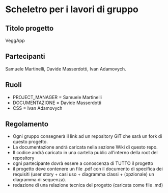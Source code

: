 # Scheletro per i lavori di gruppo

## Titolo progetto 

VeggApp

## Partecipanti
Samuele Martinelli, Davide Masserdotti, Ivan Adamovych.

## Ruoli

* PROJECT_MANAGER = Samuele Martinelli
* DOCUMENTAZIONE = Davide Masserdotti
* CSS = Ivan Adamovych

## Regolamento
* Ogni gruppo consegnerà il link ad un repository GIT che sarà un fork di questo progetto.
* La documentazione andrà caricata nella sezione Wiki di questo repo.
* Il codice andrà caricato in una cartella public all'interno della root del repository
* ogni partecipante dovrà essere a conoscenza di TUTTO il progetto
* il progetto deve contenere un file .pdf con il documento di specifica dei requisiti (user story + casi uso + diagramma classi + (opzionale) un diagramma di sequenza).
* redazione di una relazione tecnica del progetto (caricata come file .md)
